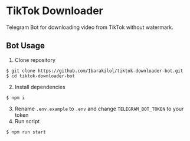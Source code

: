 # TikTok Downloader

Telegram Bot for downloading video from TikTok without watermark.

## Bot Usage
1. Clone repository
```
$ git clone https://github.com/Ibarakilol/tiktok-downloader-bot.git
$ cd tiktok-downloader-bot
```
2. Install dependencies
```
$ npm i
```
3. Rename ```.env.example``` to ```.env``` and change ```TELEGRAM_BOT_TOKEN``` to your token
4. Run script
```
$ npm run start
```
